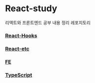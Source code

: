# React-study
리액트와 프론트엔드 공부 내용 정리 레포지토리

### [React-Hooks](https://github.com/juni0914/React-study/blob/main/React-Hooks.md/)

### [React-etc](https://github.com/juni0914/React-study/blob/main/React-etc.md/)

### [FE](https://github.com/juni0914/React-study/blob/main/frontend.md/)

### [TypeScript](https://github.com/juni0914/React-study/blob/main/TypeScript-study.md/)
